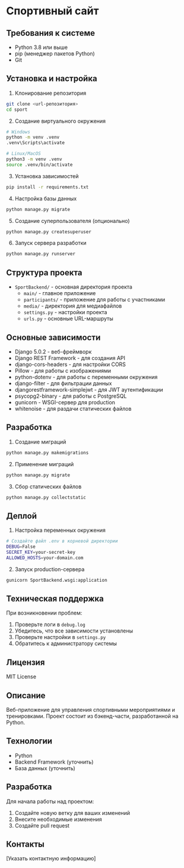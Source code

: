 # Спортивный сайт

## Требования к системе
- Python 3.8 или выше
- pip (менеджер пакетов Python)
- Git

## Установка и настройка

1. Клонирование репозитория
```bash
git clone <url-репозитория>
cd sport
```

2. Создание виртуального окружения
```bash
# Windows
python -m venv .venv
.venv\Scripts\activate

# Linux/MacOS
python3 -m venv .venv
source .venv/bin/activate
```

3. Установка зависимостей
```bash
pip install -r requirements.txt
```

4. Настройка базы данных
```bash
python manage.py migrate
```

5. Создание суперпользователя (опционально)
```bash
python manage.py createsuperuser
```

6. Запуск сервера разработки
```bash
python manage.py runserver
```

## Структура проекта
- `SportBackend/` - основная директория проекта
  - `main/` - главное приложение
  - `participants/` - приложение для работы с участниками
  - `media/` - директория для медиафайлов
  - `settings.py` - настройки проекта
  - `urls.py` - основные URL-маршруты

## Основные зависимости
- Django 5.0.2 - веб-фреймворк
- Django REST Framework - для создания API
- django-cors-headers - для настройки CORS
- Pillow - для работы с изображениями
- python-dotenv - для работы с переменными окружения
- django-filter - для фильтрации данных
- djangorestframework-simplejwt - для JWT аутентификации
- psycopg2-binary - для работы с PostgreSQL
- gunicorn - WSGI-сервер для production
- whitenoise - для раздачи статических файлов

## Разработка
1. Создание миграций
```bash
python manage.py makemigrations
```

2. Применение миграций
```bash
python manage.py migrate
```

3. Сбор статических файлов
```bash
python manage.py collectstatic
```

## Деплой
1. Настройка переменных окружения
```bash
# Создайте файл .env в корневой директории
DEBUG=False
SECRET_KEY=your-secret-key
ALLOWED_HOSTS=your-domain.com
```

2. Запуск production-сервера
```bash
gunicorn SportBackend.wsgi:application
```

## Техническая поддержка
При возникновении проблем:
1. Проверьте логи в `debug.log`
2. Убедитесь, что все зависимости установлены
3. Проверьте настройки в `settings.py`
4. Обратитесь к администратору системы

## Лицензия
MIT License

## Описание
Веб-приложение для управления спортивными мероприятиями и тренировками. Проект состоит из бэкенд-части, разработанной на Python.

## Технологии
- Python
- Backend Framework (уточнить)
- База данных (уточнить)

## Разработка
Для начала работы над проектом:
1. Создайте новую ветку для ваших изменений
2. Внесите необходимые изменения
3. Создайте pull request

## Контакты
[Указать контактную информацию] 